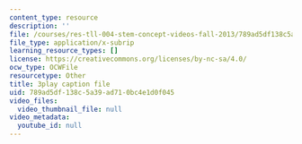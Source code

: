 ```yaml
---
content_type: resource
description: ''
file: /courses/res-tll-004-stem-concept-videos-fall-2013/789ad5df138c5a39ad710bc4e1d0f045_aT-gcunlFJg.vtt
file_type: application/x-subrip
learning_resource_types: []
license: https://creativecommons.org/licenses/by-nc-sa/4.0/
ocw_type: OCWFile
resourcetype: Other
title: 3play caption file
uid: 789ad5df-138c-5a39-ad71-0bc4e1d0f045
video_files:
  video_thumbnail_file: null
video_metadata:
  youtube_id: null
---
```

